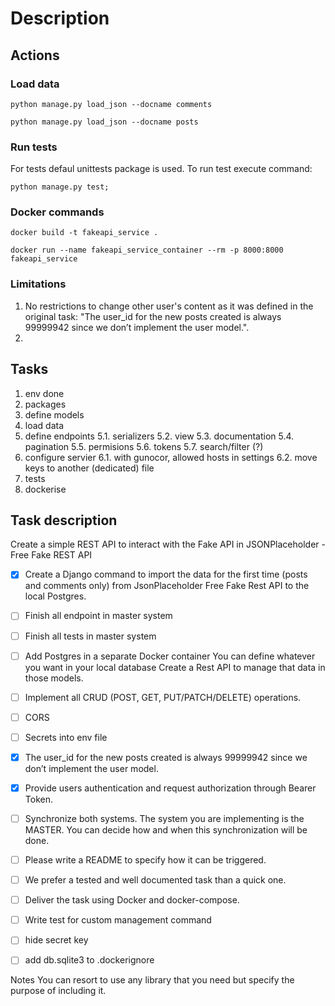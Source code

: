 # Description


## Actions

### Load data
```
python manage.py load_json --docname comments
```
```
python manage.py load_json --docname posts
```

### Run tests
For tests defaul unittests package is used. To run test execute command:
```
python manage.py test;
```

### Docker commands
```
docker build -t fakeapi_service .
```
```
docker run --name fakeapi_service_container --rm -p 8000:8000 fakeapi_service
```




### Limitations

1. No restrictions to change other user's content as it was defined in the original task: "The user_id for the new posts created is always 99999942 since we don’t implement the user model.".
2. 

## Tasks

1. env done 
2. packages
3. define models
4. load data
5. define endpoints
    5.1. serializers
    5.2. view 
    5.3. documentation
    5.4. pagination
    5.5. permisions
    5.6. tokens
    5.7. search/filter (?) 
6. configure servier
6.1. with gunocor, allowed hosts in settings
6.2. move keys to another (dedicated) file
7. tests
8. dockerise

## Task description
 
Create a simple REST API to interact with the Fake API in JSONPlaceholder - Free Fake REST API
- [x] Create a Django command to import the data for the first time (posts and comments only) from JsonPlaceholder Free Fake Rest API to the local Postgres.
- [ ] Finish all endpoint in master system
- [ ] Finish all tests in master system
- [ ] Add Postgres in a separate Docker container
You can define whatever you want in your local database
Create a Rest API to manage that data in those models.
- [ ] Implement all CRUD (POST, GET, PUT/PATCH/DELETE) operations.
- [ ] CORS
- [ ] Secrets into env file
- [x] The user_id for the new posts created is always 99999942 since we don’t implement the user model.
- [x] Provide users authentication and request authorization through Bearer Token.

- [ ] Synchronize both systems. The system you are implementing is the MASTER. You can decide how and when this synchronization will be done. 
- [ ] Please write a README to specify how it can be triggered.
- [ ] We prefer a tested and well documented task than a quick one.
- [ ] Deliver the task using Docker and docker-compose.
- [ ] Write test for custom management command 
- [ ] hide secret key
- [ ] add db.sqlite3 to .dockerignore

Notes You can resort to use any library that you need but specify the purpose of including it.